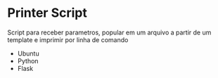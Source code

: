 # Printer Script

Script para receber parametros, popular em um arquivo a partir de um template e imprimir por linha de comando

* Ubuntu
* Python
* Flask